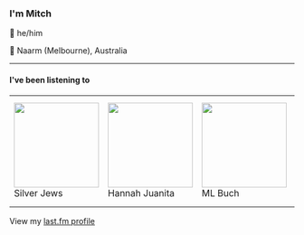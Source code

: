 <article><h3>I&#x27;m Mitch</h3><section><p>👨 he/him</p><p>📍 Naarm (Melbourne), Australia</p></section><hr/><section><h4>I&#x27;ve been listening to</h4><table><tbody><td><img src="https://lastfm.freetls.fastly.net/i/u/174s/a8dbe60250629bca66df93dfc0857be1.png" height="150px" alt="" role="presentation"/><br/>Silver Jews</td><td><img src="https://lastfm.freetls.fastly.net/i/u/174s/2f88f93325217ea68e60f55564779289.png" height="150px" alt="" role="presentation"/><br/>Hannah Juanita</td><td><img src="https://lastfm.freetls.fastly.net/i/u/174s/546600e5015a45bb4b21bcdf19eee5f6.png" height="150px" alt="" role="presentation"/><br/>ML Buch</td><td><img src="https://lastfm.freetls.fastly.net/i/u/174s/37888bff15dcb61bd2619ee226dcd605.png" height="150px" alt="" role="presentation"/><br/>Clap Your Hands Say Yeah</td><td><img src="https://lastfm.freetls.fastly.net/i/u/174s/45fc50722e8e41c3bfa0c5b95c5d795a.png" height="150px" alt="" role="presentation"/><br/>Bibio</td></tbody></table><span>View my <a href="https://www.last.fm/user/my-slab">last.fm profile</a></span></section></article>